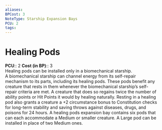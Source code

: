```yaml
---
aliases: 
BPCost: 3
NoteType: Starship Expansion Bays
PCU: 2
tags: 
---
```


# Healing Pods

**PCU**:: 2
**Cost (in BP)**:: 3  
Healing pods can be installed only in a biomechanical starship.  
A biomechanical starship can channel energy from its self-repair mechanism to its parts, including its healing pods. These pods benefit any creature that rests in them whenever the biomechanical starship’s self-repair criteria are met. A creature that does so regains twice the number of ability points or Hit Points it would by healing naturally. Resting in a healing pod also grants a creature a +2 circumstance bonus to Constitution checks for long-term stability and saving throws against diseases, drugs, and poisons for 24 hours. A healing pods expansion bay contains six pods that can each accommodate a Medium or smaller creature. A Large pod can be installed in place of two Medium ones.